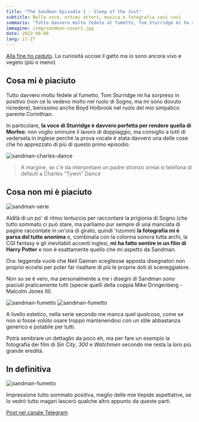 ```yaml
---
title: "The Sandman Episodio 1 - Sleep of the Just"
subtitle: Bella voce, ottimi attori, musica e fotografia così così
sommario: "Tutto davvero molto fedele al fumetto, Tom Sturridge mi ha sorpreso molto in positivo (non ce lo vedevo molto nel ruolo di Sogno, ma mi sono dovuto ricredere), benissimo anche Boyd Holbrook nel ruolo del mio simpatico parente, il Corinthian. Ma la fotografia..."
immagine: /img/sandman-cover1.jpg
date: 2022-08-08
lang: it-IT
---
```


[Alla fine ho ceduto](/posts/ita/sandman-netflix). La curiosità uccise il gatto ma io sono ancora vivo e vegeto (più o meno)

## Cosa mi è piaciuto

Tutto davvero molto fedele al fumetto, Tom Sturridge mi ha sorpreso in positivo (non ce lo vedevo molto nel ruolo di Sogno, ma mi sono dovuto ricredere), benissimo anche Boyd Holbrook nel ruolo del mio simpatico parente Corinthian.

In particolare, **la voce di Sturridge è davvero perfetta per rendere quella di Morfeo**: non voglio sminuire il lavoro di doppiaggio, ma consiglio a tutti di vedersela in inglese perché la prova vocale è stata davvero una delle cose che ho apprezzato di più di questo primo episodio.

![sandman-charles-dance](/img/sandman-charles-dance.jpg)

> A margine, se c'è da interpretare un padre stronzo ormai si telefona di default a Charles "Tywin" Dance

## Cosa non mi è piaciuto

![sandman-serie](/img/sandman3.jpg)

Aldilà di un po' di ritmo lentuccio per raccontare la prigionia di Sogno (che tutto sommato ci può stare, ma parliamo pur sempre di una manciata di pagine raccontate in un'ora di girato, quindi 'nzomm) **la fotografia mi è parsa del tutto anonima** e, combinata con la colonna sonora tutta archi, la CGI fantasy e gli inevitabili accenti inglesi, **mi ha fatto sentire in un film di Harry Potter** e non è esattamente quello che mi aspetto da Sandman.

Ora: leggenda vuole che Neil Gaiman scegliesse apposta disegnatori non proprio eccelsi per poter far risaltare di più le proprie doti di sceneggiatore.

Non so se è vero, ma personalmente a me i disegni di Sandman sono piaciuti praticamente tutti (specie quelli della coppia Mike Dringenberg - Malcolm Jones III).

![sandman-fumetto](/img/sandman1.jpg)
![sandman-fumetto](/img/sandman2.jpg)

A livello estetico, nella serie secondo me manca quel _qualcosa_, come se non si fosse voluto osare troppo mantenendosi con un stile abbastanza generico e potabile per tutti. 

Potrà sembrare un dettaglio da poco eh, ma per fare un esempio la fotografia dei film di _Sin City_, _300_ e _Watchmen_ secondo me resta la loro più grande eredità.

## In definitiva

![sandman-fumetto](/img/sandman4.jpg)

Impressione tutto sommato positiva, meglio delle mie tiepide aspettative, se lo vedrò tutto magari lascerò qualche altro appunto da queste parti.

[Post nel canale Telegram](https://t.me/xabacadabra/110) 